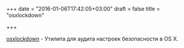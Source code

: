 +++
date = "2016-01-06T17:42:05+03:00"
draft = false
title = "osxlockdown"

+++

<p><a href="https://github.com/SummitRoute/osxlockdown">osxlockdown</a>&nbsp;- Утилита для аудита настроек безопасности в OS X.</p>

